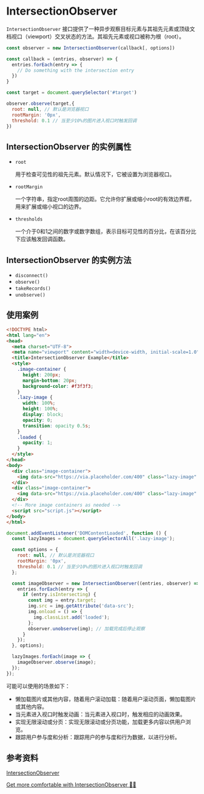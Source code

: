 # IntersectionObserver

`IntersectionObserver` 接口提供了一种异步观察目标元素与其祖先元素或顶级文档视口（viewport）交叉状态的方法。其祖先元素或视口被称为根（root）。

```js
const observer = new IntersectionObserver(callback[, options])

const callback = (entries, observer) => {
  entries.forEach(entry => {
    // Do something with the intersection entry
  })
}

const target = document.querySelector('#target')

observer.observe(target,{
  root: null, // 默认是浏览器视口
  rootMargin: '0px',
  threshold: 0.1 // 当至少10%的图片进入视口时触发回调
})
```

## IntersectionObserver 的实例属性

- `root`
  
  用于检查可见性的祖先元素。默认情况下，它被设置为浏览器视口。

- `rootMargin`
  
  一个字符串，指定root周围的边距。它允许你扩展或缩小root的有效边界框，用来扩展或缩小视口的边界。

- `thresholds`
  
  一个介于0和1之间的数字或数字数组，表示目标可见性的百分比，在该百分比下应该触发回调函数。

## IntersectionObserver 的实例方法

- `disconnect()`
- `observe()`
- `takeRecords()`
- `unobserve()`

## 使用案例

```html
<!DOCTYPE html>
<html lang="en">
<head>
  <meta charset="UTF-8">
  <meta name="viewport" content="width=device-width, initial-scale=1.0">
  <title>IntersectionObserver Example</title>
  <style>
    .image-container {
      height: 200px;
      margin-bottom: 20px;
      background-color: #f3f3f3;
    }
    .lazy-image {
      width: 100%;
      height: 100%;
      display: block;
      opacity: 0;
      transition: opacity 0.5s;
    }
    .loaded {
      opacity: 1;
    }
  </style>
</head>
<body>
  <div class="image-container">
    <img data-src="https://via.placeholder.com/400" class="lazy-image" alt="Lazy Loaded Image">
  </div>
  <div class="image-container">
    <img data-src="https://via.placeholder.com/400" class="lazy-image" alt="Lazy Loaded Image">
  </div>
  <!-- More image containers as needed -->
  <script src="script.js"></script>
</body>
</html>
```

```js
document.addEventListener('DOMContentLoaded', function () {
  const lazyImages = document.querySelectorAll('.lazy-image');

  const options = {
    root: null, // 默认是浏览器视口
    rootMargin: '0px',
    threshold: 0.1 // 当至少10%的图片进入视口时触发回调
  };

  const imageObserver = new IntersectionObserver((entries, observer) => {
    entries.forEach(entry => {
      if (entry.isIntersecting) {
        const img = entry.target;
        img.src = img.getAttribute('data-src');
        img.onload = () => {
          img.classList.add('loaded');
        };
        observer.unobserve(img); // 加载完成后停止观察
      }
    });
  }, options);

  lazyImages.forEach(image => {
    imageObserver.observe(image);
  });
});
```

可能可以使用的场景如下：

- 懒加载图片或其他内容，随着用户滚动加载：随着用户滚动页面，懒加载图片或其他内容。
- 当元素进入视口时触发动画：当元素进入视口时，触发相应的动画效果。
- 实现无限滚动或分页：实现无限滚动或分页功能，加载更多内容以供用户浏览。
- 跟踪用户参与度和分析：跟踪用户的参与度和行为数据，以进行分析。

## 参考资料

[IntersectionObserver](https://developer.mozilla.org/en-US/docs/Web/API/IntersectionObserver)

[Get more comfortable with IntersectionObserver 🚦👀](https://dev.to/mattlewandowski93/get-more-comfortable-with-intersectionobserver-3i8k?context=digest)
